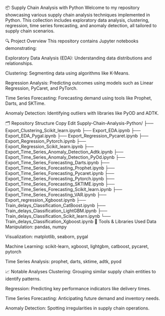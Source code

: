 📦 Supply Chain Analysis with Python
Welcome to my repository showcasing various supply chain analysis techniques implemented in Python. This collection includes exploratory data analysis, clustering, regression, time series forecasting, and anomaly detection, all tailored to supply chain scenarios.

🔍 Project Overview
This repository contains Jupyter notebooks demonstrating:

Exploratory Data Analysis (EDA): Understanding data distributions and relationships.

Clustering: Segmenting data using algorithms like K-Means.

Regression Analysis: Predicting outcomes using models such as Linear Regression, PyCaret, and PyTorch.

Time Series Forecasting: Forecasting demand using tools like Prophet, Darts, and SKTime.

Anomaly Detection: Identifying outliers with libraries like PyOD and ADTK.

🗂️ Repository Structure
Copy
Edit
Supply-Chain-Analysis-Python/
├── Export_Clustering_Scikit_learn.ipynb
├── Export_EDA.ipynb
├── Export_EDA_Pygal.ipynb
├── Export_Regression_Pycaret.ipynb
├── Export_Regression_Pytorch.ipynb
├── Export_Regression_Scikit_learn.ipynb
├── Export_Time_Series_Anomaly_Detection_Adtk.ipynb
├── Export_Time_Series_Anomaly_Detection_PyOd.ipynb
├── Export_Time_Series_Forecasting_Darts.ipynb
├── Export_Time_Series_Forecasting_Prophet.ipynb
├── Export_Time_Series_Forecasting_Pycaret.ipynb
├── Export_Time_Series_Forecasting_Pytorch.ipynb
├── Export_Time_Series_Forecasting_SKTIME.ipynb
├── Export_Time_Series_Forecasting_Scikit_learn.ipynb
├── Export_Time_Series_Forecasting_VAR.ipynb
├── Export_regression_Xgboost.ipynb
├── Train_delays_Classification_CatBoost.ipynb
├── Train_delays_Classification_LightGBM.ipynb
├── Train_delays_Classification_Scikit_learn.ipynb
└── Train_delays_Classification_Xgboost.ipynb
🧰 Tools & Libraries Used
Data Manipulation: pandas, numpy

Visualization: matplotlib, seaborn, pygal

Machine Learning: scikit-learn, xgboost, lightgbm, catboost, pycaret, pytorch

Time Series Analysis: prophet, darts, sktime, adtk, pyod

📈 Notable Analyses
Clustering: Grouping similar supply chain entities to identify patterns.

Regression: Predicting key performance indicators like delivery times.

Time Series Forecasting: Anticipating future demand and inventory needs.

Anomaly Detection: Spotting irregularities in supply chain operations.
